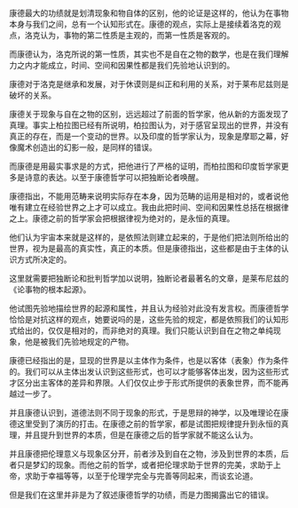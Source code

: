 <p data-pid="-SKDIdS0">康德最大的功绩就是划清现象和物自体的区别，他的论证是这样的，他认为在事物本身与我们之间，总有一个认知形式在。康德的观点，实际上是接续着洛克的观点，洛克认为，事物的第二性质是主观的，而第一性质是客观的。</p><p data-pid="nv2bUf2m">而康德认为，洛克所说的第一性质，其实也不是自在之物的数学，也是在我们理解力之内才能成立，时间、空间和因果性都是我们先验地认识到的。</p><p data-pid="xe2SoaM3">康德对于洛克是继承和发展，对于休谟则是纠正和利用的关系，对于莱布尼兹则是破坏的关系。</p><p data-pid="hB0_YmJE">康德关于现象与自在之物的区别，远远超过了前面的哲学家，他从新的方面发现了真理。事实上柏拉图已经有所说明，柏拉图认为，对于感官呈现出的世界，并没有真正的存在，而是一个变动的世界。以及印度的哲学家认为，现象是摩耶之幕，好像魔术创造出的幻影一般，是同样的错误。</p><p data-pid="CGvg0h-e">而康德是用最实事求是的方式，把他进行了严格的证明，而柏拉图和印度哲学家更多是诗意的表达。以至于康德哲学可以把独断论者唤醒。</p><p data-pid="IeMYSZKx">康德指出，不能用范畴来说明实际存在本身，因为范畴的运用是相对的，或者说他唯有建立在经验世界之上才可以成立。我由此把时间、空间和因果性总括在根据律之上。康德之前的哲学家会把根据律视为绝对的，是永恒的真理。</p><p data-pid="042P2Dn6">他们认为宇宙本来就是这样的，是依照法则建立起来的，于是他们把法则所给出的世界，视为是最高的真实性，真正的本质。但是康德指出，这些都是由于主体的认识方式所决定的。</p><p data-pid="LCS9_I75">这里就需要把独断论和批判哲学加以说明，独断论者最著名的文章，是莱布尼兹的《论事物的根本起源》。</p><p data-pid="tsRwQwew">他试图先验地描绘世界的起源和属性，并且认为经验对此没有发言权。而康德哲学恰恰是对抗这样的观点，她要说吗的是，这些先验的规定，都是依照我们的认知形式给出的，仅仅是相对的，而非绝对的真理。我们只能认识到自在之物之单纯现象，他是被我们先验地规定的产物。</p><p data-pid="fpkZCZuC">康德已经指出的是，显现的世界是以主体作为条件，也是以客体（表象）作为条件的。我们可以从主体出发认识到这些形式，也可以才能够客体出发，因为这些形式才区分出主客体的差异和界限。人们仅仅止步于形式所提供的表象世界，而不能再越过一步了。</p><p data-pid="bpR60TKb">并且康德认识到，道德法则不同于现象的形式，于是思辩的神学，以及唯理论在康德这里受到了演历的打击。在康德之前的哲学家，都是试图把规律提升到永恒的真理，并且提升到世界的本质，但是在康德之后的哲学家就不能这么认为。</p><p data-pid="oVbIomFY">并且康德把伦理意义与现象区分开，前者涉及到自在之物，涉及到世界的本质，后者只是梦幻的现象。而他之前的哲学，或者把伦理求助于世界的完美，求助于上帝，求助于幸福等等，以至于伦理学完全与完善等同起来，而谈玄论道。</p><p data-pid="n0NH-3Rw">但是我们在这里并非是为了叙述康德哲学的功绩，而是力图揭露出它的错误。</p><p></p><p></p><p></p>